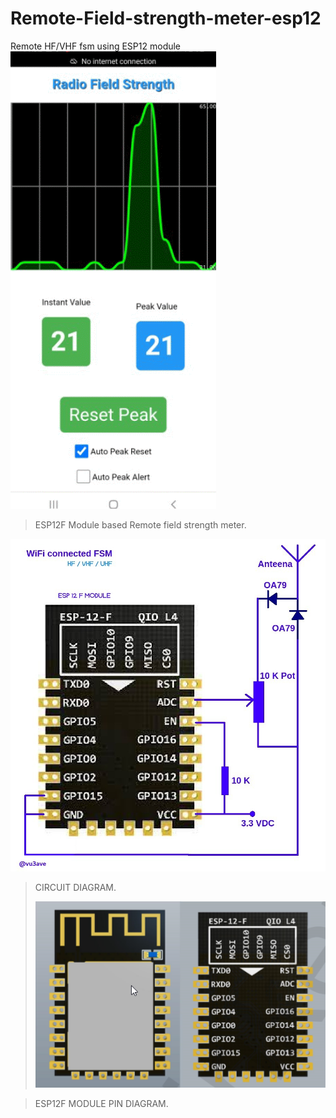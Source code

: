 # Remote-Field-strength-meter-esp12
Remote HF/VHF  fsm using ESP12 module
![](https://raw.githubusercontent.com/vu3ave/Remote-Field-strength-meter-esp12/main/IMG/REMOTE%20FSM.gif)

> ESP12F Module based Remote field strength meter.
>
> 
> 
![](https://raw.githubusercontent.com/vu3ave/Remote-Field-strength-meter-esp12/main/IMG/CIRCUIT-DIAGRAM.jpg)

> CIRCUIT DIAGRAM.
>
>
> ![](https://raw.githubusercontent.com/vu3ave/Remote-Field-strength-meter-esp12/main/IMG/ESP_12F_Pinout.png)

> ESP12F MODULE PIN DIAGRAM.
>
> 
